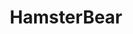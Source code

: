 ---
title: HamsterBear
description: Well. HamsterBear is a Embedded Linux development board based on Allwinner F1C100s
featured_image: hamsterbear_real.jpg
weight: 1

# list pages require at least one image to be displayed.
---